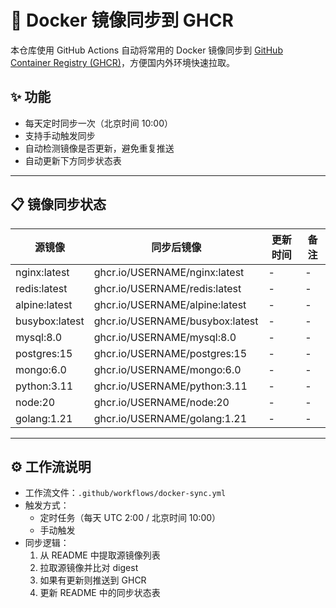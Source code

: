 # 🐳 Docker 镜像同步到 GHCR

本仓库使用 GitHub Actions 自动将常用的 Docker 镜像同步到 [GitHub Container Registry (GHCR)](https://ghcr.io)，方便国内外环境快速拉取。

## ✨ 功能
- 每天定时同步一次（北京时间 10:00）
- 支持手动触发同步
- 自动检测镜像是否更新，避免重复推送
- 自动更新下方同步状态表
---

## 📋 镜像同步状态

<!--SYNC-TABLE-START-->
| 源镜像 | 同步后镜像 | 更新时间 | 备注 |
| ------ | ---------- | -------- | ---- |
| nginx:latest | ghcr.io/USERNAME/nginx:latest | - | - |
| redis:latest | ghcr.io/USERNAME/redis:latest | - | - |
| alpine:latest | ghcr.io/USERNAME/alpine:latest | - | - |
| busybox:latest | ghcr.io/USERNAME/busybox:latest | - | - |
| mysql:8.0 | ghcr.io/USERNAME/mysql:8.0 | - | - |
| postgres:15 | ghcr.io/USERNAME/postgres:15 | - | - |
| mongo:6.0 | ghcr.io/USERNAME/mongo:6.0 | - | - |
| python:3.11 | ghcr.io/USERNAME/python:3.11 | - | - |
| node:20 | ghcr.io/USERNAME/node:20 | - | - |
| golang:1.21 | ghcr.io/USERNAME/golang:1.21 | - | - |
<!--SYNC-TABLE-END-->
---

## ⚙️ 工作流说明
- 工作流文件：`.github/workflows/docker-sync.yml`
- 触发方式：
  - 定时任务（每天 UTC 2:00 / 北京时间 10:00）
  - 手动触发
- 同步逻辑：
  1. 从 README 中提取源镜像列表
  2. 拉取源镜像并比对 digest
  3. 如果有更新则推送到 GHCR
  4. 更新 README 中的同步状态表
